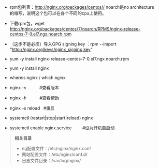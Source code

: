 - rpm包列表：<http://nginx.org/packages/centos//>  noarch是no architecture的缩写，说明这个包可以在各个不同的cpu上使用。

- 下载rpm包，wget http://nginx.org/packages/centos/7/noarch/RPMS/nginx-release-centos-7-0.el7.ngx.noarch.rpm

- （这步不是必须）导入GPG signing key ：rpm --import "http://nginx.org/keys/nginx_signing.key"

- yum -y install nginx-release-centos-7-0.el7.ngx.noarch.rpm

- yum -y install nginx

- whereis nginx / which nginx

- nginx -v           #查看版本
 
- nginx -h           #查看帮助

- nginx -s reload    #重启

- systemctl (restart|stop|start|reload) nginx

- systemctl enable nginx.service         #设为开机自启动
 
> **相关目录**
> - ng配置文件：/etc/nginx/nginx.conf
> - 网站配置文件：/etc/nginx/conf.d/
> - 日志文件目录：/var/log/nginx/
